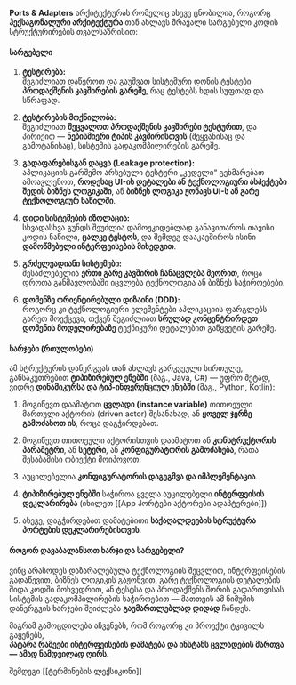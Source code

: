 **Ports & Adapters** არქიტექტურას  რომელიც ასევე ცნობილია, როგორც **ჰექსაგონალური არქიტექტურა**  თან ახლავს მრავალი სარგებელი კოდის სტრუქტურირების თვალსაზრისით:

#### **სარგებელი**

1. **ტესტირება:**  
    შეგიძლიათ დაწეროთ და გაუშვათ სისტემური დონის ტესტები **პროდაქშენის კავშირების გარეშე**, რაც ტესტებს ხდის სუფთად და სწრაფად.
    
2. **ტესტირების მოქნილობა:**  
    შეგიძლიათ **შეცვალოთ პროდაქშენის კავშირები ტესტურით**, და პირიქით — **ნებისმიერი ტიპის კავშირისთვის** (შეყვანისაც და გამოტანისაც), სისტემის გადაკომპილირების გარეშე.
    
3. **გადაფარებისგან დაცვა (Leakage protection):**  
    აპლიკაციის გარშემო არსებული ტესტური „კედელი“ გეხმარებათ ამოავლენოთ, **როდესაც UI-ის დეტალები ან ტექნოლოგიური ასპექტები შედის ბიზნეს ლოგიკაში**, ან **ბიზნეს ლოგიკა ჟონავს UI-ს ან გარე ტექნოლოგიურ ნაწილში**.
    
4. **დიდი სისტემების იზოლაცია:**  
    სხვადასხვა გუნდს შეუძლია დამოუკიდებლად განავითაროს თავისი კოდის ნაწილი, **ცალკე ტესტოს**, და შემდეგ დააკავშიროს ისინი **დამოწმებული ინტერფეისების მიხედვით**.
    
5. **გრძელვადიანი სისტემები:**  
    შესაძლებელია **ერთი გარე კავშირის ჩანაცვლება მეორით**, როცა დროთა განმავლობაში იცვლება ტექნოლოგია ან ბიზნეს საჭიროებები.
    
6. **დომენზე ორიენტირებული დიზაინი (DDD):**  
    როგორც კი ტექნოლოგიური ელემენტები აპლიკაციის ფარგლებს გარეთ მოექცევა, თქვენ შეგიძლიათ **სრულად კონცენტრირდეთ დომენის მოდელირებაზე** ტექნიკური დეტალებით გაწყვეტის გარეშე.


#### **ხარჯები (რთულობები)**

ამ სტრუქტურის დანერგვას თან ახლავს გარკვეული სირთულე, განსაკუთრებით **ტიპიზირებულ ენებში** (მაგ., Java, C#) — უფრო მეტად, ვიდრე **დინამიკურსა და ტიპ-ინფერენციულ ენებში** (მაგ., Python, Kotlin):

1. მოგიწევთ დაამატოთ **ცვლადი (instance variable)** თითოეული მართული აქტორის (driven actor) შესანახად, ან **ყოველ ჯერზე გამოძახოთ ის**, როცა დაგჭირდებათ.
    
2. მოგიწევთ თითოეული აქტორისთვის დაამატოთ ან **კონსტრუქტორის პარამეტრი**, ან **სეტერი**, ან **კონფიგურატორის გამოძახება**, რათა შესაბამისი ობიექტი მოიპოვოთ.
    
3. აუცილებელია **კონფიგურატორის დაგეგმვა და იმპლემენტაცია**.
    
4. **ტიპიზირებულ ენებში** საჭიროა ყველა აუცილებელი **ინტერფეისის დეკლარირება** (იხილეთ [[App პორტები აქტორები ადაპტერები]])
    
5. ასევე, დაგჭირდებათ დამატებითი **საქაღალდეების სტრუქტურა პორტების დეკლარირებისთვის**.

#### **როგორ დავაბალანსოთ ხარჯი და სარგებელი?**

ვინც არასოდეს დაზარალებულა ტექნოლოგიის შეცვლით, ინტერფეისების გადაწევით, ბიზნეს ლოგიკის გაჟონვით, გარე ტექნოლოგიის დეტალების შიდა კოდში მოხვედრით, ან ტესტსა და პროდაქშენს შორის გადართვისას სისტემის გადაკომპილირების საჭიროებით — მათთვის ამ ნიმუშის დანერგვის ხარჯები შეიძლება **გაუმართლებლად დიდად** ჩანდეს.

მაგრამ გამოცდილება აჩვენებს, რომ როგორც კი პროექტი ტკივილს გაყენებს,  
**პატარა რამეები  ინტერფეისების დამატება და ინსტანს ცვლადების მართვა — ამად ნამდვილად ღირს**.



შემდეგი [[ტერმინების ლექსიკონი]]